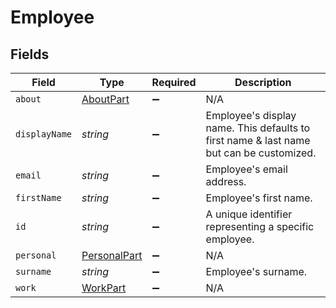 # Employee


## Fields

| Field                                                                                   | Type                                                                                    | Required                                                                                | Description                                                                             |
| --------------------------------------------------------------------------------------- | --------------------------------------------------------------------------------------- | --------------------------------------------------------------------------------------- | --------------------------------------------------------------------------------------- |
| `about`                                                                                 | [AboutPart](../../models/shared/aboutpart.md)                                           | :heavy_minus_sign:                                                                      | N/A                                                                                     |
| `displayName`                                                                           | *string*                                                                                | :heavy_minus_sign:                                                                      | Employee's display name. This defaults to first name & last name but can be customized. |
| `email`                                                                                 | *string*                                                                                | :heavy_minus_sign:                                                                      | Employee's email address.                                                               |
| `firstName`                                                                             | *string*                                                                                | :heavy_minus_sign:                                                                      | Employee's first name.                                                                  |
| `id`                                                                                    | *string*                                                                                | :heavy_minus_sign:                                                                      | A unique identifier representing a specific employee.                                   |
| `personal`                                                                              | [PersonalPart](../../models/shared/personalpart.md)                                     | :heavy_minus_sign:                                                                      | N/A                                                                                     |
| `surname`                                                                               | *string*                                                                                | :heavy_minus_sign:                                                                      | Employee's surname.                                                                     |
| `work`                                                                                  | [WorkPart](../../models/shared/workpart.md)                                             | :heavy_minus_sign:                                                                      | N/A                                                                                     |